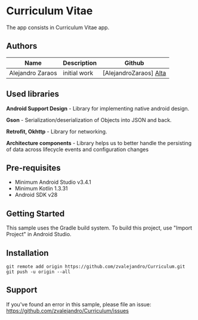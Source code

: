 # Curriculum Vitae #

The app consists in Curriculum Vitae app.

## Authors

| Name | Description | Github |
| ------ | ------ | ------ |
| Alejandro Zaraos | initial work |[AlejandroZaraos] [Alta] |


## Used libraries

**Android Support Design** - Library for implementing native android design.

**Gson** - Serialization/deserialization of Objects into JSON and back.

**Retrofit, Okhttp** - Library for networking.

**Architecture components** - Library helps us to better handle the persisting of data across lifecycle events and configuration changes


## Pre-requisites

- Minimum Android Studio v3.4.1
- Minimum Kotlin 1.3.31
- Android SDK v28


Getting Started
---------------

This sample uses the Gradle build system. To build this project, use "Import Project" in Android Studio.


## Installation

    git remote add origin https://github.com/zvalejandro/Curriculum.git
    git push -u origin --all



Support
-------

If you've found an error in this sample, please file an issue:
https://github.com/zvalejandro/Curriculum/issues





   [Alta]: <https://github.com/zvalejandro>